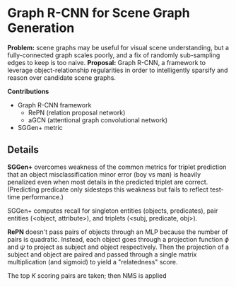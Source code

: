 # Graph R-CNN for Scene Graph Generation

**Problem:** scene graphs may be useful for visual scene understanding, but a fully-connected graph scales poorly, and a fix of randomly sub-sampling edges to keep is too naive.
**Proposal:** Graph R-CNN, a framework to leverage object-relationship regularities in order to intelligently sparsify and reason over candidate scene graphs.

**Contributions**
- Graph R-CNN framework
  - RePN (relation proposal network)
  - aGCN (attentional graph convolutional network)
- SGGen+ metric

## Details

**SGGen+** overcomes weakness of the common metrics for triplet prediction that an object misclassification minor error (boy vs man) is heavily penalized even when most details in the predicted triplet are correct. (Predicting predicate only sidesteps this weakness but fails to reflect test-time performance.)

SGGen+ computes recall for singleton entities (objects, predicates), pair entities (<object, attribute>), and triplets (<subj, predicate, obj>).

**RePN** doesn't pass pairs of objects through an MLP because the number of pairs is quadratic. Instead, each object goes through a projection function $\phi$ and $\psi$ to project as subject and object respectively. Then the projection of a subject and object are paired and passed through a single matrix multiplication (and sigmoid) to yield a "relatedness" score.

The top $K$ scoring pairs are taken; then NMS is applied
<!--stackedit_data:
eyJoaXN0b3J5IjpbMTk3NTE5MzgyNSwyMDMwNDA3NDg0LC0xNj
gwMTkwMjkzLC0xNDQ5MjYxNjc0XX0=
-->